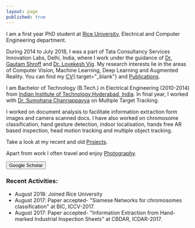 ```yaml
---
layout: page
published: true
---
```


I am a first year PhD student at [Rice University](https://eceweb.rice.edu/), Electrical and Computer Engineering department.

During 2014 to July 2018, I was a part of Tata Consultancy Services Innovation Labs, Delhi, India, where I work under the guidance of [Dr. Gautam Shroff](https://www.linkedin.com/in/gautam-shroff-066901/) and [Dr. Lovekesh Vig](https://sites.google.com/site/lovekeshhome/). My research interests lie in the areas of Computer Vision, Machine Learning, Deep Learning and Augmented Reality. You can find my [CV](https://gaurav16gupta.github.io/Resume-%20Gaurav%20Gupta.pdf){:target="_blank"} and [Publications](https://gaurav16gupta.github.io/publications/).

I am Bachelor of Technology (B.Tech.) in Electrical Engineering (2010-2014) from [Indian Institute of Technology,Hyderabad, India](http://www.iith.ac.in). In final year, I worked with [Dr. Sumohana Channappayya](https://www.iith.ac.in/~sumohana/) on Multiple Target Tracking. 

I worked on document analysis to facilitate information extraction form images and camera scanned docs. I have also worked on chromosome classification, hand gesture detection, indoor localisation, hands free AR based inspection, head motion tracking and multiple object tracking.  

Take a look at my recent and old [Projects](https://gaurav16gupta.github.io/projects). 

Apart from work I often travel and enjoy [Photography](https://500px.com/gaurav16gupta).

<form action="https://scholar.google.co.in/citations?user=OguKfJIAAAAJ&hl=en">
    <input type="submit" value="Google Scholar" width="100" height="20" />
</form>

### Recent Activities:
* August 2018: Joined Rice University 
* August 2017: Paper accepted- "Siamese Networks for chromosomes classification" at BIC, ICCV-2017.
* August 2017: Paper accepted- "Information Extraction from Hand-marked Industrial Inspection Sheets" at CBDAR, ICDAR-2017.
